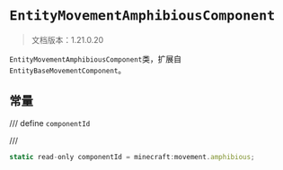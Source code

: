 # `EntityMovementAmphibiousComponent`

> 文档版本：1.21.0.20

`EntityMovementAmphibiousComponent`类，扩展自`EntityBaseMovementComponent`。

## 常量

/// define
`componentId`


///

```js
static read-only componentId = minecraft:movement.amphibious;
```

